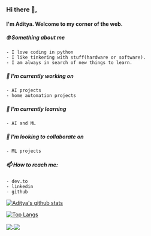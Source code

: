 ### Hi there 👋,
#### I'm Aditya. Welcome to my corner of the web.  

##### 🤓 Something about me
    - I love coding in python
    - I like tinkering with stuff(hardware or software). 
    - I am always in search of new things to learn.
##### 🔭 I’m currently working on 
    - AI projects 
    - home automation projects
##### 🌱 I’m currently learning 
    - AI and ML
##### 👯 I’m looking to collaborate on 
    - ML projects
##### 📫 How to reach me:
    - dev.to
    - linkedin
    - github

[![Aditya's github stats](https://github-readme-stats.vercel.app/api?username=aditya1876&count_private=true&show_icons=true&theme=radical)](https://github.com/anuraghazra/github-readme-stats)

[![Top Langs](https://github-readme-stats.vercel.app/api/top-langs/?username=aditya1876&layout=compact)](https://github.com/anuraghazra/github-readme-stats)

<a href="https://github.com/aditya1876/MyArchSetup">
  <img align="center" src="https://github-readme-stats.vercel.app/api/pin/?username=aditya1876&repo=MyArchSetup" />
</a>
<a href="https://github.com/aditya1876/MyArchSetup">
  <img align="center" src="https://github-readme-stats.vercel.app/api/pin/?username=aditya1876&repo=MyArchSetup" />
</a>

<!--Add some more projects and more infomration-->
